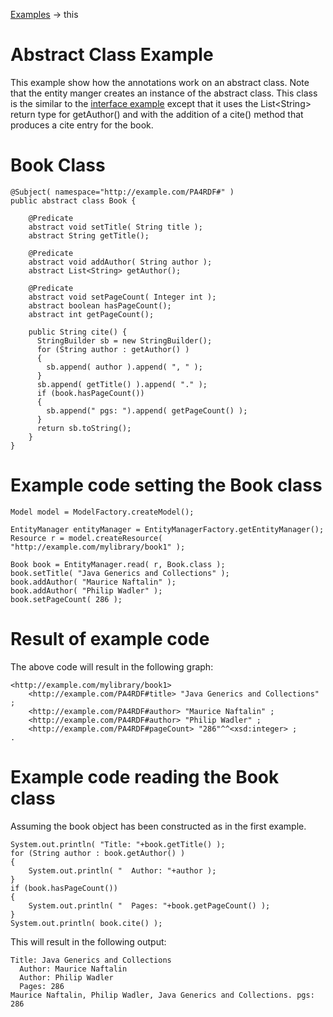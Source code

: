  [Examples](./index.html) -> this
 
Abstract Class Example
==========

This example show how the annotations work on an abstract class.  Note that the entity manger creates an
instance of the abstract class.  This class is the similar to the [interface example](./interface.html)
except that it uses the List&lt;String&gt; return type for getAuthor() and with the addition of a cite() 
method that produces a cite entry for the book.

Book Class
==========

    @Subject( namespace="http://example.com/PA4RDF#" )
    public abstract class Book {

	    @Predicate
	    abstract void setTitle( String title );
	    abstract String getTitle();
	
	    @Predicate
	    abstract void addAuthor( String author );
	    abstract List<String> getAuthor();
	
	    @Predicate
	    abstract void setPageCount( Integer int );
	    abstract boolean hasPageCount();
	    abstract int getPageCount();
	    
	    public String cite() {
	      StringBuilder sb = new StringBuilder();
	      for (String author : getAuthor() )
	      {
	      	sb.append( author ).append( ", " );
	      }
	      sb.append( getTitle() ).append( "." );
	      if (book.hasPageCount())
	      {
	        sb.append(" pgs: ").append( getPageCount() );
	      }
	      return sb.toString();
	    }
    }

Example code setting the Book class
===================================

    Model model = ModelFactory.createModel();

    EntityManager entityManager = EntityManagerFactory.getEntityManager();
    Resource r = model.createResource( "http://example.com/mylibrary/book1" );

    Book book = EntityManager.read( r, Book.class );
    book.setTitle( "Java Generics and Collections" );
    book.addAuthor( "Maurice Naftalin" );
    book.addAuthor( "Philip Wadler" );
    book.setPageCount( 286 );

Result of example code
======================

The above code will result in the following graph:

    <http://example.com/mylibrary/book1> 
        <http://example.com/PA4RDF#title> "Java Generics and Collections" ;
        <http://example.com/PA4RDF#author> "Maurice Naftalin" ;
        <http://example.com/PA4RDF#author> "Philip Wadler" ;
        <http://example.com/PA4RDF#pageCount> "286"^^<xsd:integer> ;
    .


Example code reading the Book class
===================================

Assuming the book object has been constructed as in the first example.

    System.out.println( "Title: "+book.getTitle() );
    for (String author : book.getAuthor() )
    {
        System.out.println( "  Author: "+author );
    }
    if (book.hasPageCount())
    {
        System.out.println( "  Pages: "+book.getPageCount() );
    }
    System.out.println( book.cite() );

This will result in the following output:

    Title: Java Generics and Collections
      Author: Maurice Naftalin
      Author: Philip Wadler
      Pages: 286
    Maurice Naftalin, Philip Wadler, Java Generics and Collections. pgs: 286
